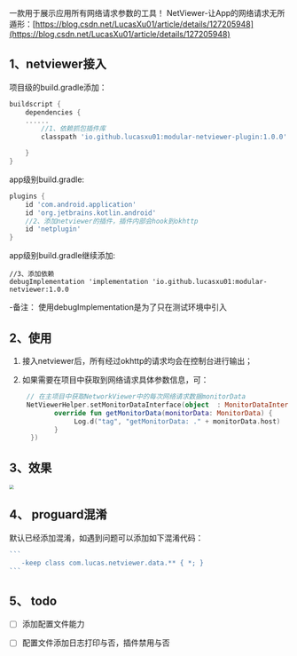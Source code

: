 
一款用于展示应用所有网络请求参数的工具！
NetViewer-让App的网络请求无所遁形：[https://blog.csdn.net/LucasXu01/article/details/127205948](https://blog.csdn.net/LucasXu01/article/details/127205948)
## 1、netviewer接入

项目级的build.gradle添加：

```gradle
buildscript {
    dependencies {
    ......
        //1、依赖抓包插件库
        classpath 'io.github.lucasxu01:modular-netviewer-plugin:1.0.0'

    }
}
```

app级别build.gradle:

```gradle
plugins {
    id 'com.android.application'
    id 'org.jetbrains.kotlin.android'
    //2、添加netviewer的插件，插件内部会hook到okhttp
    id 'netplugin'  
}
```

app级别build.gradle继续添加:

```arduino
//3、添加依赖
debugImplementation 'implementation 'io.github.lucasxu01:modular-netviewer:1.0.0
```

-备注： 使用debugImplementation是为了只在测试环境中引入

## 2、使用

1. 接入netviewer后，所有经过okhttp的请求均会在控制台进行输出；

2. 如果需要在项目中获取到网络请求具体参数信息，可：

   ```kotlin
    // 在主项目中获取NetworkViewer中的每次网络请求数据monitorData
    NetViewerHelper.setMonitorDataInterface(object  : MonitorDataInterface {
           override fun getMonitorData(monitorData: MonitorData) {
                Log.d("tag", "getMonitorData: ." + monitorData.host)
           }
     })
   ```

## 3、效果

<img src="https://img-blog.csdnimg.cn/96898f8f89054880b2eeda398cba560a.png" style="zoom:50%;" />

## 4、 proguard混淆

默认已经添加混淆，如遇到问题可以添加如下混淆代码：

~~~go
```
   -keep class com.lucas.netviewer.data.** { *; }
```
~~~

## 5、 todo

- [ ] 添加配置文件能力
- [ ] 配置文件添加日志打印与否，插件禁用与否

